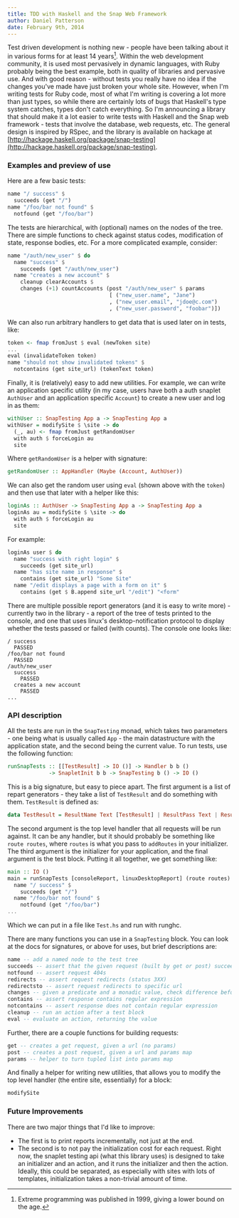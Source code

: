 ```yaml
---
title: TDD with Haskell and the Snap Web Framework
author: Daniel Patterson
date: February 9th, 2014
---
```


Test driven development is nothing new - people have been talking about it in various forms for at least 14 years[^1]. Within the web development community, it is used most pervasively in dynamic languages, with Ruby probably being the best example, both in quality of libraries and pervasive use. And with good reason - without tests you really have no idea if the changes you've made have just broken your whole site. However, when I'm writing tests for Ruby code, most of what I'm writing is covering a lot more than just types, so while there are certainly lots of bugs that Haskell's type system catches, types don't catch everything. So I'm announcing a library that should make it a lot easier to write tests with Haskell and the Snap web framework - tests that involve the database, web requests, etc. The general design is inspired by RSpec, and the library is available on hackage at [http://hackage.haskell.org/package/snap-testing](http://hackage.haskell.org/package/snap-testing).

### Examples and preview of use

Here are a few basic tests:

``` haskell
name "/ success" $
  succeeds (get "/")
name "/foo/bar not found" $
  notfound (get "/foo/bar")
```

The tests are hierarchical, with (optional) names on the nodes of the tree. There are simple functions to check against status codes, modification of state, response bodies, etc. For a more complicated example, consider:

``` haskell
name "/auth/new_user" $ do
  name "success" $
    succeeds (get "/auth/new_user")
  name "creates a new account" $
    cleanup clearAccounts $
    changes (+1) countAccounts (post "/auth/new_user" $ params
                                [ ("new_user.name", "Jane")
                                , ("new_user.email", "jdoe@c.com")
                                , ("new_user.password", "foobar")])
```

We can also run arbitrary handlers to get data that is used later on in tests, like:

``` haskell
token <- fmap fromJust $ eval (newToken site)
...
eval (invalidateToken token)
name "should not show invalidated tokens" $
  notcontains (get site_url) (tokenText token)
```

Finally, it is (relatively) easy to add new utilities. For example, we can write an application specific utility (in my case, users have both a auth snaplet `AuthUser` and an application specific `Account`) to create a new user and log in as them:

``` haskell
withUser :: SnapTesting App a -> SnapTesting App a
withUser = modifySite $ \site -> do
  (_, au) <- fmap fromJust getRandomUser
  with auth $ forceLogin au
  site
```

Where `getRandomUser` is a helper with signature:

``` haskell
getRandomUser :: AppHandler (Maybe (Account, AuthUser))
```

We can also get the random user using `eval` (shown above with the `token`) and then use that later with a helper like this:

``` haskell
loginAs :: AuthUser -> SnapTesting App a -> SnapTesting App a
loginAs au = modifySite $ \site -> do
  with auth $ forceLogin au
  site
```

For example:

``` haskell
loginAs user $ do
  name "success with right login" $
    succeeds (get site_url)
  name "has site name in response" $
    contains (get site_url) "Some Site"
  name "/edit displays a page with a form on it" $
    contains (get $ B.append site_url "/edit") "<form"
```

There are multiple possible report generators (and it is easy to write more) - currently two in the library - a report of the tree of tests printed to the console, and one that uses linux's desktop-notification protocol to display whether the tests passed or failed (with counts). The console one looks like:

```
/ success
  PASSED
/foo/bar not found
  PASSED
/auth/new_user
  success
    PASSED
  creates a new account
    PASSED
...
```

### API description

All the tests are run in the `SnapTesting` monad, which takes two parameters - one being what is usually called `App` - the main datastructure with the application state, and the second being the current value. To run tests, use the following function:

``` haskell
runSnapTests :: [[TestResult] -> IO ()] -> Handler b b ()
             -> SnapletInit b b -> SnapTesting b () -> IO ()
```

This is a big signature, but easy to piece apart. The first argument is a list of repart generators - they take a list of `TestResult` and do something with them. `TestResult` is defined as:

``` haskell
data TestResult = ResultName Text [TestResult] | ResultPass Text | ResultFail Text
```

The second argument is the top level handler that all requests will be run against. It can be any handler, but it should probably be something like `route routes`, where `routes` is what you pass to `addRoutes` in your initializer. The third argument is the initializer for your application, and the final argument is the test block. Putting it all together, we get something like:

``` haskell
main :: IO ()
main = runSnapTests [consoleReport, linuxDesktopReport] (route routes) app $ do
  name "/ success" $
    succeeds (get "/")
  name "/foo/bar not found" $
    notfound (get "/foo/bar")
...
```

Which we can put in a file like `Test.hs` and run with runghc.

There are many functions you can use in a `SnapTesting` block. You can look at the docs for signatures, or above for uses, but brief descriptions are:

``` haskell
name -- add a named node to the test tree
succeeds -- assert that the given request (built by get or post) succeeds
notfound -- assert request 404s
redirects -- assert request redirects (status 3XX)
redirectsto -- assert request redirects to specific url
changes -- given a predicate and a monadic value, check difference before and after running request
contains -- assert response contains regular expression
notcontains -- assert response does not contain regular expression
cleanup -- run an action after a test block
eval -- evaluate an action, returning the value
```

Further, there are a couple functions for building requests:

``` haskell
get -- creates a get request, given a url (no params)
post -- creates a post request, given a url and params map
params -- helper to turn tupled list into params map
```

And finally a helper for writing new utilities, that allows you to modify the top level handler (the entire site, essentially) for a block:

``` haskell
modifySite
```

### Future Improvements

There are two major things that I'd like to improve:

  - The first is to print reports incrementally, not just at the end.
  - The second is to not pay the initialization cost for each request. Right now, the snaplet testing api (what this library uses) is designed to take an initializer and an action, and it runs the initializer and then the action. Ideally, this could be separated, as especially with sites with lots of templates, initialization takes a non-trivial amount of time.


[^1]: Extreme programming was published in 1999, giving a lower bound on the age.
